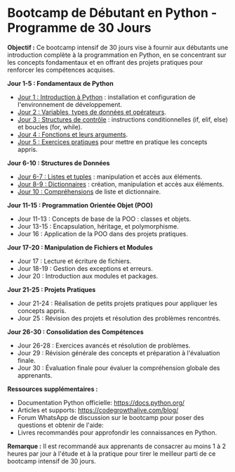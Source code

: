 # Bootcamp de Débutant en Python - Programme de 30 Jours

**Objectif :** Ce bootcamp intensif de 30 jours vise à fournir aux débutants une introduction complète à la programmation en Python, en se concentrant sur les concepts fondamentaux et en offrant des projets pratiques pour renforcer les compétences acquises.

**Jour 1-5 : Fondamentaux de Python**

- [Jour 1 : Introduction à Python](SEMAINE_1/Jour_1.md) : installation et configuration de l'environnement de développement.
- [Jour 2 : Variables, types de données et opérateurs](SEMAINE_1/Jour_2.md).
- [Jour 3 : Structures de contrôle](SEMAINE_1/Jour_3.md) : instructions conditionnelles (if, elif, else) et boucles (for, while).
- [Jour 4 : Fonctions et leurs arguments](SEMAINE_1/Jour_4.md).
- [Jour 5 : Exercices pratiques](SEMAINE_1/Jour_5.md) pour mettre en pratique les concepts appris.

**Jour 6-10 : Structures de Données**
- [Jour 6-7 : Listes et tuples](SEMAINE_2/jour6-7.ipynb) : manipulation et accès aux éléments.
- [Jour 8-9 : Dictionnaires](SEMAINE_2/jour8-9.ipynb) : création, manipulation et accès aux éléments.
- [Jour 10 : Compréhensions](SEMAINE_2/jour10.ipynb) de liste et dictionnaire.

**Jour 11-15 : Programmation Orientée Objet (POO)**
- Jour 11-13 : Concepts de base de la POO : classes et objets.
- Jour 13-15 : Encapsulation, héritage, et polymorphisme.
- Jour 16 : Application de la POO dans des projets pratiques.

**Jour 17-20 : Manipulation de Fichiers et Modules**
- Jour 17 : Lecture et écriture de fichiers.
- Jour 18-19 : Gestion des exceptions et erreurs.
- Jour 20 : Introduction aux modules et packages.

**Jour 21-25 : Projets Pratiques**
- Jour 21-24 : Réalisation de petits projets pratiques pour appliquer les concepts appris.
- Jour 25 : Révision des projets et résolution des problèmes rencontrés.

**Jour 26-30 : Consolidation des Compétences**
- Jour 26-28 : Exercices avancés et résolution de problèmes.
- Jour 29 : Révision générale des concepts et préparation à l'évaluation finale.
- Jour 30 : Évaluation finale pour évaluer la compréhension globale des apprenants.

**Ressources supplémentaires :**
- Documentation Python officielle: https://docs.python.org/
- Articles et supports: https://codegrowthalive.com/blog/
- Forum WhatsApp de discussion sur le bootcamp pour poser des questions et obtenir de l'aide: 
- Livres recommandés pour approfondir les connaissances en Python.

**Remarque :** Il est recommandé aux apprenants de consacrer au moins 1 à 2 heures par jour à l'étude et à la pratique pour tirer le meilleur parti de ce bootcamp intensif de 30 jours.
